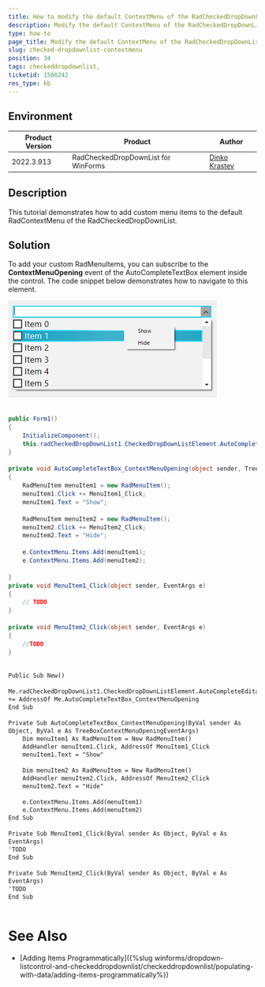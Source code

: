 ```yaml
---
title: How to modify the default ContextMenu of the RadCheckedDropDownList
description: Modify the default ContextMenu of the RadCheckedDropDownList.
type: how-to
page_title: Modify the default ContextMenu of the RadCheckedDropDownList  
slug: checked-dropdownlist-contextmenu
position: 34
tags: checkeddropdownlist, 
ticketid: 1586242 
res_type: kb
---
```


## Environment
|Product Version|Product|Author|
|----|----|----|
|2022.3.913|RadCheckedDropDownList for WinForms|[Dinko Krastev](https://www.telerik.com/blogs/author/dinko-krastev)|


## Description

This tutorial demonstrates how to add custom menu items to the default RadContextMenu of the RadCheckedDropDownList.

## Solution

To add your custom RadMenuItems, you can subscribe to the __ContextMenuOpening__ event of the AutoCompleteTextBox element inside the control. The code snippet below demonstrates how to navigate to this element.
 
![checked-dropdownlist-add-tokens](images/checked-dropdownlist-contextmenu.png)


````C#

public Form1()
{
	InitializeComponent();
	this.radCheckedDropDownList1.CheckedDropDownListElement.AutoCompleteEditableAreaElement.AutoCompleteTextBox.ContextMenuOpening += this.AutoCompleteTextBox_ContextMenuOpening;            
}

private void AutoCompleteTextBox_ContextMenuOpening(object sender, TreeBoxContextMenuOpeningEventArgs e)
{
    RadMenuItem menuItem1 = new RadMenuItem();
    menuItem1.Click += MenuItem1_Click;
    menuItem1.Text = "Show";
	
    RadMenuItem menuItem2 = new RadMenuItem();
    menuItem2.Click += MenuItem2_Click;
    menuItem2.Text = "Hide";
	
	e.ContextMenu.Items.Add(menuItem1);
	e.ContextMenu.Items.Add(menuItem2);

}
private void MenuItem1_Click(object sender, EventArgs e)
{
    // TODO
}

private void MenuItem2_Click(object sender, EventArgs e)
{
    //TODO
}

````
````VB.NET

Public Sub New()
	Me.radCheckedDropDownList1.CheckedDropDownListElement.AutoCompleteEditableAreaElement.AutoCompleteTextBox.ContextMenuOpening += AddressOf Me.AutoCompleteTextBox_ContextMenuOpening
End Sub

Private Sub AutoCompleteTextBox_ContextMenuOpening(ByVal sender As Object, ByVal e As TreeBoxContextMenuOpeningEventArgs)
	Dim menuItem1 As RadMenuItem = New RadMenuItem()
	AddHandler menuItem1.Click, AddressOf MenuItem1_Click
	menuItem1.Text = "Show"
	
	Dim menuItem2 As RadMenuItem = New RadMenuItem()
	AddHandler menuItem2.Click, AddressOf MenuItem2_Click
	menuItem2.Text = "Hide"
	
	e.ContextMenu.Items.Add(menuItem1)
	e.ContextMenu.Items.Add(menuItem2)
End Sub

Private Sub MenuItem1_Click(ByVal sender As Object, ByVal e As EventArgs)
'TODO
End Sub

Private Sub MenuItem2_Click(ByVal sender As Object, ByVal e As EventArgs)
'TODO
End Sub


````

# See Also

* [Adding Items Programmatically]({%slug winforms/dropdown-listcontrol-and-checkeddropdownlist/checkeddropdownlist/populating-with-data/adding-items-programmatically%})